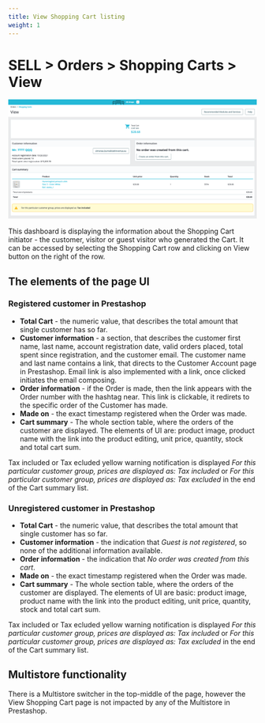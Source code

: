 ```yaml
---
title: View Shopping Cart listing
weight: 1
---
```


# SELL > Orders > Shopping Carts > View

![View Shopping Cart](static/img/orders-shopping-carts-view-shopping-cart.png)

This dashboard is displaying the information about the Shopping Cart initiator - the customer, visitor or guest visitor who generated the Cart. It can be accessed by selecting the Shopping Cart row and clicking on View button on the right of the row.

## The elements of the page UI

### Registered customer in Prestashop

- **Total Cart** - the numeric value, that describes the total amount that single customer has so far.
- **Customer information** - a section, that describes the customer first name, last name, account registration date, valid orders placed, total spent since registration, and the customer email. The customer name and last name contains a link, that directs to the Customer Account page in Prestashop. Email link is also implemented with a link, once clicked initiates the email composing.
- **Order information** - if the Order is made, then the link appears with the Order number with the hashtag near. This link is clickable, it redirets to the specific order of the Customer has made.
- **Made on** - the exact timestamp registered when the Order was made.
- **Cart summary** - The whole section table, where the orders of the customer are displayed. The elements of UI are: product image, product name with the link into the product editing, unit price, quantity, stock and total cart sum.

Tax included or Tax ecluded yellow warning notification is displayed _For this particular customer group, prices are displayed as: Tax included_ or _For this particular customer group, prices are displayed as: Tax excluded_ in the end of the Cart summary list.

### Unregistered customer in Prestashop

- **Total Cart** - the numeric value, that describes the total amount that single customer has so far.
- **Customer information** - the indication that _Guest is not registered_, so none of the additional information available.
- **Order information** - the indication that _No order was created from this cart_.
- **Made on** - the exact timestamp registered when the Order was made.
- **Cart summary** - The whole section table, where the orders of the customer are displayed. The elements of UI are basic: product image, product name with the link into the product editing, unit price, quantity, stock and total cart sum.

Tax included or Tax ecluded yellow warning notification is displayed _For this particular customer group, prices are displayed as: Tax included_ or _For this particular customer group, prices are displayed as: Tax excluded_ in the end of the Cart summary list.

## Multistore functionality

There is a Multistore switcher in the top-middle of the page, however the View Shopping Cart page is not impacted by any of the Multistore in Prestashop.
